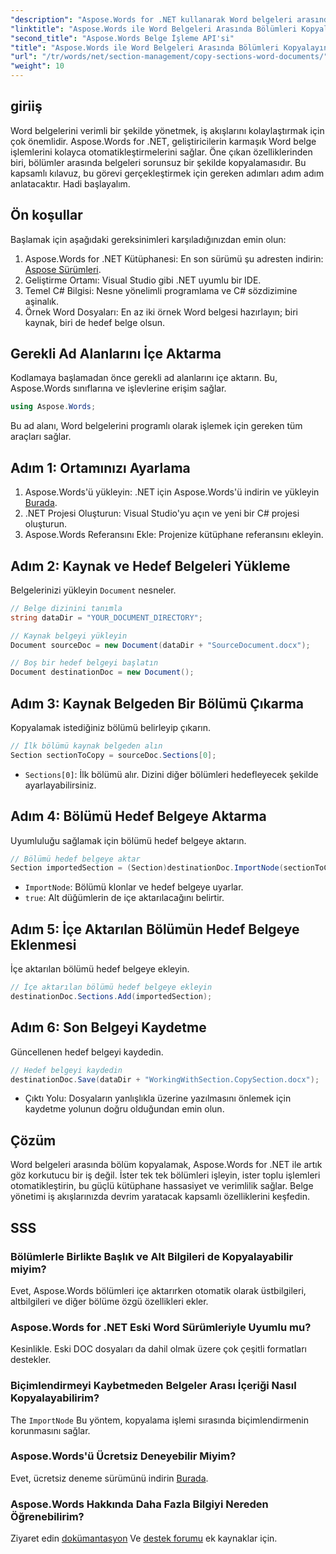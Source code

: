 ```yaml
---
"description": "Aspose.Words for .NET kullanarak Word belgeleri arasında bölümleri nasıl etkili bir şekilde kopyalayacağınızı adım adım öğrenin. Bu ayrıntılı kılavuz, ön koşulları, kod örneklerini, gelişmiş ipuçlarını ve SSS'leri kapsar."
"linktitle": "Aspose.Words ile Word Belgeleri Arasında Bölümleri Kopyalayın"
"second_title": "Aspose.Words Belge İşleme API'si"
"title": "Aspose.Words ile Word Belgeleri Arasında Bölümleri Kopyalayın"
"url": "/tr/words/net/section-management/copy-sections-word-documents/"
"weight": 10
---
```


## giriiş

Word belgelerini verimli bir şekilde yönetmek, iş akışlarını kolaylaştırmak için çok önemlidir. Aspose.Words for .NET, geliştiricilerin karmaşık Word belge işlemlerini kolayca otomatikleştirmelerini sağlar. Öne çıkan özelliklerinden biri, bölümler arasında belgeleri sorunsuz bir şekilde kopyalamasıdır. Bu kapsamlı kılavuz, bu görevi gerçekleştirmek için gereken adımları adım adım anlatacaktır. Hadi başlayalım.

## Ön koşullar

Başlamak için aşağıdaki gereksinimleri karşıladığınızdan emin olun:

1. Aspose.Words for .NET Kütüphanesi: En son sürümü şu adresten indirin: [Aspose Sürümleri](https://releases.aspose.com/words/net/).
2. Geliştirme Ortamı: Visual Studio gibi .NET uyumlu bir IDE.
3. Temel C# Bilgisi: Nesne yönelimli programlama ve C# sözdizimine aşinalık.
4. Örnek Word Dosyaları: En az iki örnek Word belgesi hazırlayın; biri kaynak, biri de hedef belge olsun.

## Gerekli Ad Alanlarını İçe Aktarma

Kodlamaya başlamadan önce gerekli ad alanlarını içe aktarın. Bu, Aspose.Words sınıflarına ve işlevlerine erişim sağlar.

```csharp
using Aspose.Words;
```

Bu ad alanı, Word belgelerini programlı olarak işlemek için gereken tüm araçları sağlar.

## Adım 1: Ortamınızı Ayarlama

1. Aspose.Words'ü yükleyin: .NET için Aspose.Words'ü indirin ve yükleyin [Burada](https://releases.aspose.com/words/net/).
2. .NET Projesi Oluşturun: Visual Studio'yu açın ve yeni bir C# projesi oluşturun.
3. Aspose.Words Referansını Ekle: Projenize kütüphane referansını ekleyin.

## Adım 2: Kaynak ve Hedef Belgeleri Yükleme

Belgelerinizi yükleyin `Document` nesneler.

```csharp
// Belge dizinini tanımla
string dataDir = "YOUR_DOCUMENT_DIRECTORY";

// Kaynak belgeyi yükleyin
Document sourceDoc = new Document(dataDir + "SourceDocument.docx");

// Boş bir hedef belgeyi başlatın
Document destinationDoc = new Document();
```

## Adım 3: Kaynak Belgeden Bir Bölümü Çıkarma

Kopyalamak istediğiniz bölümü belirleyip çıkarın.

```csharp
// İlk bölümü kaynak belgeden alın
Section sectionToCopy = sourceDoc.Sections[0];
```

- `Sections[0]`: İlk bölümü alır. Dizini diğer bölümleri hedefleyecek şekilde ayarlayabilirsiniz.

## Adım 4: Bölümü Hedef Belgeye Aktarma

Uyumluluğu sağlamak için bölümü hedef belgeye aktarın.

```csharp
// Bölümü hedef belgeye aktar
Section importedSection = (Section)destinationDoc.ImportNode(sectionToCopy, true);
```

- `ImportNode`: Bölümü klonlar ve hedef belgeye uyarlar.
- `true`: Alt düğümlerin de içe aktarılacağını belirtir.

## Adım 5: İçe Aktarılan Bölümün Hedef Belgeye Eklenmesi

İçe aktarılan bölümü hedef belgeye ekleyin.

```csharp
// İçe aktarılan bölümü hedef belgeye ekleyin
destinationDoc.Sections.Add(importedSection);
```

## Adım 6: Son Belgeyi Kaydetme

Güncellenen hedef belgeyi kaydedin.

```csharp
// Hedef belgeyi kaydedin
destinationDoc.Save(dataDir + "WorkingWithSection.CopySection.docx");
```

- Çıktı Yolu: Dosyaların yanlışlıkla üzerine yazılmasını önlemek için kaydetme yolunun doğru olduğundan emin olun.

## Çözüm

Word belgeleri arasında bölüm kopyalamak, Aspose.Words for .NET ile artık göz korkutucu bir iş değil. İster tek tek bölümleri işleyin, ister toplu işlemleri otomatikleştirin, bu güçlü kütüphane hassasiyet ve verimlilik sağlar. Belge yönetimi iş akışlarınızda devrim yaratacak kapsamlı özelliklerini keşfedin.

## SSS

### Bölümlerle Birlikte Başlık ve Alt Bilgileri de Kopyalayabilir miyim?
Evet, Aspose.Words bölümleri içe aktarırken otomatik olarak üstbilgileri, altbilgileri ve diğer bölüme özgü özellikleri ekler.

### Aspose.Words for .NET Eski Word Sürümleriyle Uyumlu mu?
Kesinlikle. Eski DOC dosyaları da dahil olmak üzere çok çeşitli formatları destekler.

### Biçimlendirmeyi Kaybetmeden Belgeler Arası İçeriği Nasıl Kopyalayabilirim?
The `ImportNode` Bu yöntem, kopyalama işlemi sırasında biçimlendirmenin korunmasını sağlar.

### Aspose.Words'ü Ücretsiz Deneyebilir Miyim?
Evet, ücretsiz deneme sürümünü indirin [Burada](https://releases.aspose.com/).

### Aspose.Words Hakkında Daha Fazla Bilgiyi Nereden Öğrenebilirim?
Ziyaret edin [dokümantasyon](https://reference.aspose.com/words/net/) Ve [destek forumu](https://forum.aspose.com/c/words/8) ek kaynaklar için.
